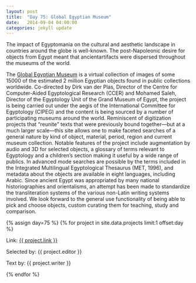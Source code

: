 ```yaml
---
layout: post
title:  "Day 75: Global Egyptian Museum"
date:   2014-09-04 04:00:00
categories: jekyll update
---
```


<!-- Remember to change the date above -->

The impact of Egyptomania on the cultural and aesthetic landscape in countries around the globe is well-known.  The post-Napoleonic desire for objects from Egypt meant that ancientartifacts were dispersed throughout the museums of the world. 
 
The [Global Egyptian Museum](http://www.globalegyptianmuseum.org/) is a virtual collection of images of some 15000 of the estimated 2 million Egyptian objects found in public collections worldwide.  Co-directed by Dirk van der Plas, Director of the Centre for Computer-Aided Egyptological Research (CCER) and Mohamed Saleh, Director of the Egyptology Unit of the Grand Museum of Egypt, the project is being carried out under the aegis of the International Committee for Egyptology (CIPEG) and the content is being sourced by a number of participating museums around the world.  Reminiscent of digitization projects that “reunite” texts that were previously bound together—but at a much larger scale—this site allows one to make faceted searches of a general nature by kind of object, material, period, region and current museum collection.  Notable features of the project include augmentation by audio and 3D for selected objects, a glossary of terms relevant to Egyptology and a children’s section making it useful by a wide range of publics.  In advanced mode searches are possible by the terms included in the Integrated Multilingual Egyptological Thesaurus (MET, 1996), and metadata about the objects are available in eight languages, including Arabic.  Since ancient Egypt was appropriated by many national historiographies and orientalisms, an attempt has been made to standardize the transliteration systems of the various non-Latin writing systems involved. We look forward to the general use functionality of being able to pick and choose objects, custom curating them for teaching, study and comparison.


<!-- Remember to assign the day -->
{% assign day=75 %}
{% for project in site.data.projects limit:1 offset:day %}
<p>Link: <a href="{{ project.link }}">{{ project.link }}</a></p>
<p>Selected by: {{ project.editor }}</p>
<p>Text by: {{ project.writer }}</p>
{% endfor %}
